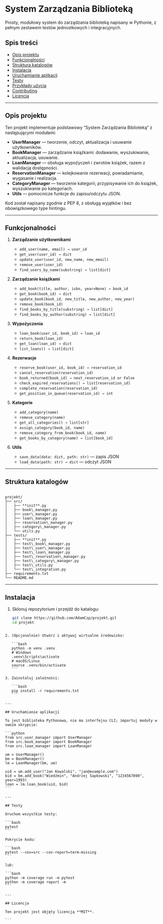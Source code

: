 # System Zarządzania Biblioteką

Prosty, modułowy system do zarządzania biblioteką napisany w Pythonie, z pełnym zestawem testów jednostkowych i integracyjnych.

## Spis treści

- [Opis projektu](#opis-projektu)  
- [Funkcjonalności](#funkcjonalności)  
- [Struktura katalogów](#struktura-katalogów)  
- [Instalacja](#instalacja)  
- [Uruchamianie aplikacji](#uruchamianie-aplikacji)  
- [Testy](#testy)  
- [Przykłady użycia](#przykłady-użycia)  
- [Contributing](#contributing)  
- [Licencja](#licencja)  

---

## Opis projektu

Ten projekt implementuje podstawowy “System Zarządzania Biblioteką” z następującymi modułami:

- **UserManager** — tworzenie, odczyt, aktualizacja i usuwanie użytkowników.  
- **BookManager** — zarządzanie książkami: dodawanie, wyszukiwanie, aktualizacja, usuwanie.  
- **LoanManager** — obsługa wypożyczeń i zwrotów książek, razem z walidacją dostępności.  
- **ReservationManager** — kolejkowanie rezerwacji, powiadamianie, wygasanie i realizacja.  
- **CategoryManager** — tworzenie kategorii, przypisywanie ich do książek, wyszukiwanie po kategoriach.  
- **Utils** — pomocnicze funkcje do zapisu/odczytu JSON.

Kod został napisany zgodnie z PEP 8, z obsługą wyjątków i bez obowiązkowego type hintingu.

---

## Funkcjonalności

1. **Zarządzanie użytkownikami**  
   - `add_user(name, email) → user_id`  
   - `get_user(user_id) → dict`  
   - `update_user(user_id, new_name, new_email)`  
   - `remove_user(user_id)`  
   - `find_users_by_name(substring) → list[dict]`  

2. **Zarządzanie książkami**  
   - `add_book(title, author, isbn, year=None) → book_id`  
   - `get_book(book_id) → dict`  
   - `update_book(book_id, new_title, new_author, new_year)`  
   - `remove_book(book_id)`  
   - `find_books_by_title(substring) → list[dict]`  
   - `find_books_by_author(substring) → list[dict]`  

3. **Wypożyczenia**  
   - `loan_book(user_id, book_id) → loan_id`  
   - `return_book(loan_id)`  
   - `get_loan(loan_id) → dict`  
   - `list_loans() → list[dict]`  

4. **Rezerwacje**  
   - `reserve_book(user_id, book_id) → reservation_id`  
   - `cancel_reservation(reservation_id)`  
   - `book_returned(book_id) → next_reservation_id or False`  
   - `check_expired_reservations() → list[reservation_id]`  
   - `complete_reservation(reservation_id)`  
   - `get_position_in_queue(reservation_id) → int`  

5. **Kategorie**  
   - `add_category(name)`  
   - `remove_category(name)`  
   - `get_all_categories() → list[str]`  
   - `assign_category(book_id, name)`  
   - `remove_category_from_book(book_id, name)`  
   - `get_books_by_category(name) → list[book_id]`  

6. **Utils**  
   - `save_data(data: dict, path: str)` — zapis JSON  
   - `load_data(path: str) → dict` — odczyt JSON  

---

## Struktura katalogów

```

projekt/
├── src/
│   ├── **init**.py
│   ├── book\_manager.py
│   ├── user\_manager.py
│   ├── loan\_manager.py
│   ├── reservation\_manager.py
│   ├── category\_manager.py
│   └── utils.py
├── tests/
│   ├── **init**.py
│   ├── test\_book\_manager.py
│   ├── test\_user\_manager.py
│   ├── test\_loan\_manager.py
│   ├── test\_reservation\_manager.py
│   ├── test\_category\_manager.py
│   ├── test\_utils.py
│   └── test\_integration.py
├── requirements.txt
└── README.md

````

---

## Instalacja

1. Sklonuj repozytorium i przejdź do katalogu:
   ```bash
   git clone https://github.com/AdamCzp/projekt.git
   cd projekt
````

2. (Opcjonalnie) Utwórz i aktywuj wirtualne środowisko:

   ```bash
   python -m venv .venv
   # Windows
   .venv\Scripts\activate
   # macOS/Linux
   source .venv/bin/activate
   ```

3. Zainstaluj zależności:

   ```bash
   pip install -r requirements.txt
   ```

---

## Uruchamianie aplikacji

To jest biblioteka Pythonowa, nie ma interfejsu CLI; importuj moduły w swoim skrypcie:

```python
from src.user_manager import UserManager
from src.book_manager import BookManager
from src.loan_manager import LoanManager

um = UserManager()
bm = BookManager()
lm = LoanManager(bm, um)

uid = um.add_user("Jan Kowalski", "jan@example.com")
bid = bm.add_book("Wiedźmin", "Andrzej Sapkowski", "1234567890", year=1993)
loan = lm.loan_book(uid, bid)
```

---

## Testy

Uruchom wszystkie testy:

```bash
pytest
```

Pokrycie kodu:

```bash
pytest --cov=src --cov-report=term-missing
```

lub:

```bash
python -m coverage run -m pytest
python -m coverage report -m
```

---

## Licencja

Ten projekt jest objęty licencją **MIT**.

```


